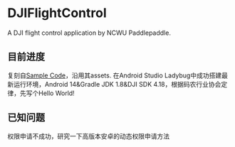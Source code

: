 # DJIFlightControl
 A DJI flight control application by NCWU Paddlepaddle.
## 目前进度
复刻自[Sample Code](https://github.com/dji-sdk/Mobile-SDK-Android)，沿用其assets.
在Android Studio Ladybug中成功搭建最新运行环境，Android 14&Gradle JDK 1.8&DJI SDK 4.18，根据码农行业协会定律，先写个Hello World!
## 已知问题
权限申请不成功，研究一下高版本安卓的动态权限申请方法
